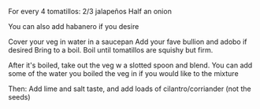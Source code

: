 For every 4 tomatillos:
2/3 jalapeños
Half an onion

You can also add habanero if you desire

Cover your veg in water in a saucepan
Add your fave bullion and adobo if desired
Bring to a boil. Boil until tomatillos are squishy but firm.

After it's boiled, take out the veg w a slotted spoon and blend. You can add some of the water you boiled the veg in if you would like to the mixture

Then:
Add lime and salt taste, and add loads of cilantro/corriander (not the seeds)
